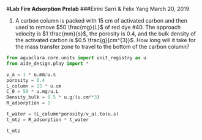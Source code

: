 #**Lab Fire Adsorption Prelab**
###Eirini Sarri & Felix Yang
March 20, 2019

1. A carbon column is packed with $15$ cm of activated carbon and then used to remove $50 \frac{mg}{L}$ of red dye #40. The approach velocity is $1 \frac{mm}{s}$, the porosity is $0.4$, and the bulk density of the activated carbon is $0.5 \frac{g}{cm^{3}}$. How long will it take for the mass transfer zone to travel to the bottom of the carbon column?



```python
from aguaclara.core.units import unit_registry as u
from aide_design.play import *

v_a = 1 * u.mm/u.s
porosity = 0.4
L_column = 15 * u.cm
C_0 = 50 * u.mg/u.L
Density_bulk = 0.5 * u.g/(u.cm**3)
R_adsorption = 1

t_water = (L_column*porosity/v_a).to(u.s)
t_mtz = R_adsorption * t_water

t_mtz
